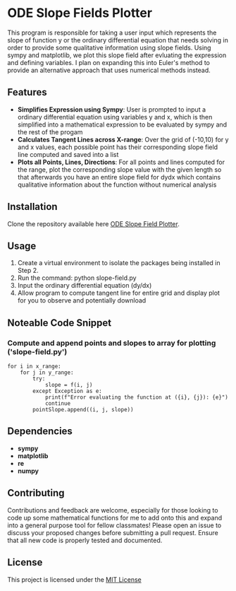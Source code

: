 # ODE Slope Fields Plotter

This program is responsible for taking a user input which represents the slope of function y or the ordinary differential equation that needs solving in order to provide some qualitative information using slope fields. Using sympy and matplotlib, we plot this slope field after evluating the expression and defining variables. I plan on expanding this into Euler's method to provide an alternative approach that uses numerical methods instead.

## Features
- **Simplifies Expression using Sympy**: User is prompted to input a ordinary differential equation using variables y and x, which is then simplified into a mathematical expression to be evaluated by sympy and the rest of the progam
- **Calculates Tangent Lines across X-range**: Over the grid of (-10,10) for y and x values, each possible point has their corresponding slope field line computed and saved into a list
- **Plots all Points, Lines, Directions**: For all points and lines computed for the range, plot the corresponding slope value with the given length so that afterwards you have an entire slope field for dydx which contains qualitative information about the function without numerical analysis 

## Installation

Clone the repository available here [ODE Slope Field Plotter](https://github.com/toritotony/ODE-Slope-Fields).

## Usage

1. Create a virtual environment to isolate the packages being installed in Step 2.
2. Run the command: python slope-field.py
3. Input the ordinary differential equation (dy/dx) 
4. Allow program to compute tangent line for entire grid and display plot for you to observe and potentially download

## Noteable Code Snippet

### Compute and append points and slopes to array for plotting ('slope-field.py')
```
for i in x_range:
    for j in y_range:
        try:
            slope = f(i, j)
        except Exception as e:
            print(f"Error evaluating the function at ({i}, {j}): {e}")
            continue
        pointSlope.append((i, j, slope))
```

## Dependencies

- **sympy**
- **matplotlib**
- **re**
- **numpy**

## Contributing
Contributions and feedback are welcome, especially for those looking to code up some mathematical functions for me to add onto this and expand into a general purpose tool for fellow classmates! Please open an issue to discuss your proposed changes before submitting a pull request. Ensure that all new code is properly tested and documented. 

## License
This project is licensed under the [MIT License](https://opensource.org/license/mit)

